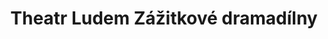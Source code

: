 ---
id: 760189e1-29e5-444d-8140-e16c3d850fc5
title: Theatr Ludem Zážitkové dramadílny
price: 5000
year: 2016
description: Theatr Ludem je nezisková organizace, která se specializuje na vzdělávání prostřednictvím loutek a loutkového divadla, například děti zábavnou formou seznamuje s významnými osobnostmi české i světové historie jako třeba i s Janem Ámosem Komenským. Jejich vzdělávací interaktivní dílny pro děti budou i díky našemu příspěvku letos opět dostupné všem školákům z našeho regionu.
kouskovani: false
locationName: undefined
position:
  lng: 18.2926210423352
  lat: 49.833894677554085
---